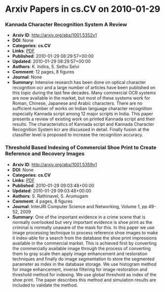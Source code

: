 # Arxiv Papers in cs.CV on 2010-01-29
### Kannada Character Recognition System A Review
- **Arxiv ID**: http://arxiv.org/abs/1001.5352v1
- **DOI**: None
- **Categories**: **cs.CV**
- **Links**: [PDF](http://arxiv.org/pdf/1001.5352v1)
- **Published**: 2010-01-29 08:29:57+00:00
- **Updated**: 2010-01-29 08:29:57+00:00
- **Authors**: K. Indira, S. Sethu Selvi
- **Comment**: 12 pages, 8 figures
- **Journal**: None
- **Summary**: Intensive research has been done on optical character recognition ocr and a large number of articles have been published on this topic during the last few decades. Many commercial OCR systems are now available in the market, but most of these systems work for Roman, Chinese, Japanese and Arabic characters. There are no sufficient number of works on Indian language character recognition especially Kannada script among 12 major scripts in India. This paper presents a review of existing work on printed Kannada script and their results. The characteristics of Kannada script and Kannada Character Recognition System kcr are discussed in detail. Finally fusion at the classifier level is proposed to increase the recognition accuracy.



### Threshold Based Indexing of Commercial Shoe Print to Create Reference and Recovery Images
- **Arxiv ID**: http://arxiv.org/abs/1001.5359v1
- **DOI**: None
- **Categories**: **cs.CV**
- **Links**: [PDF](http://arxiv.org/pdf/1001.5359v1)
- **Published**: 2010-01-29 09:03:48+00:00
- **Updated**: 2010-01-29 09:03:48+00:00
- **Authors**: S. Rathinavel, S. Arumugam
- **Comment**: 4 pages, 8 figures
- **Journal**: InterJRI Computer Science and Networking, Volume 1, pp 49-52, 2009
- **Summary**: One of the important evidence in a crime scene that is normally overlooked but very important evidence is shoe print as the criminal is normally unaware of the mask for this. In this paper we use image processing technique to process reference shoe images to make it index-able for a search from the database the shoe print impressions available in the commercial market. This is achieved first by converting the commercially available image through the process of converting them to gray scale then apply image enhancement and restoration techniques and finally do image segmentation to store the segmented parameter as index in the database storage. We use histogram method for image enhancement, inverse filtering for image restoration and threshold method for indexing. We use global threshold as index of the shoe print. The paper describes this method and simulation results are included to validate the method.



